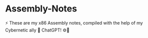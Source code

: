 # Assembly-Notes
⚡ These are my x86 Assembly notes, compiled with the help of my Cybernetic ally 🤖 ChatGPT! ⚙️🚀
